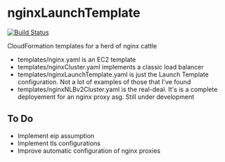 # nginxLaunchTemplate

[![Build Status](https://travis-ci.org/fortunecookiezen/nginxLaunchTemplate.svg?branch=master)](https://travis-ci.org/fortunecookiezen/nginxLaunchTemplate)

CloudFormation templates for a herd of nginx cattle

* templates/nginx.yaml is an EC2 template
* templates/nginxCluster.yaml implements a classic load balancer
* templates/nginxLaunchTemplate.yaml is just the Launch Template configuration. Not a lot of examples of those that I've found
* templates/nginxNLBv2Cluster.yaml is the real-deal. It's is a complete deployement for an nginx proxy asg. Still under development

## To Do

* Implement eip assumption
* Implement tls configurations
* Improve automatic configuration of nginx proxies
